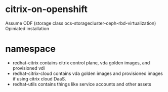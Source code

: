 # citrix-on-openshift

Assume ODF (storage class ocs-storagecluster-ceph-rbd-virtualization)
Opiniated installation

# namespace
* redhat-citrix contains citrix control plane, vda golden images, and provisioned vdi
* redhat-citrix-cloud contains vda golden images and provisioned images if using citrix cloud DaaS.
* redhat-utils contains things like service accounts and other assets
